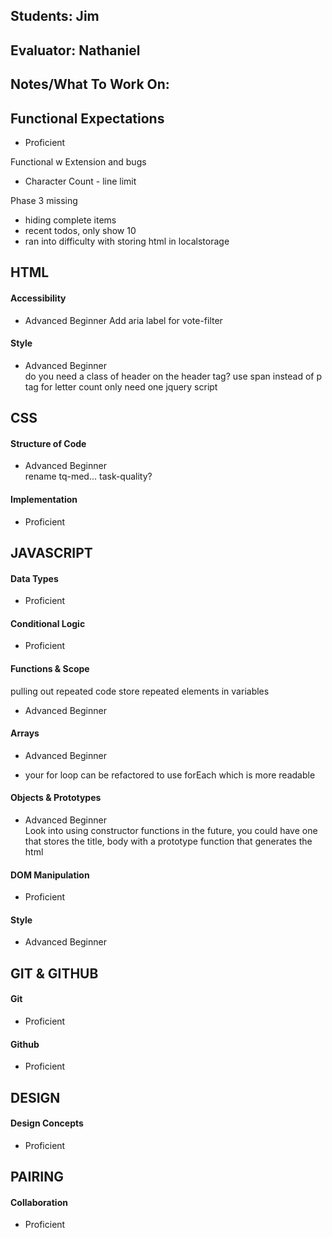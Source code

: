## Students: Jim
## Evaluator: Nathaniel
## Notes/What To Work On:

## Functional Expectations
* Proficient  

Functional w Extension and bugs
- Character Count - line limit

Phase 3 missing
- hiding complete items
- recent todos, only show 10
- ran into difficulty with storing html in localstorage

## HTML

#### Accessibility
* Advanced Beginner
Add aria label for vote-filter  

#### Style
* Advanced Beginner  
do you need a class of header on the header tag?
use span instead of p tag for letter count
only need one jquery script

## CSS

#### Structure of Code
* Advanced Beginner  
rename tq-med... task-quality?

#### Implementation
* Proficient  

## JAVASCRIPT

#### Data Types
* Proficient  

#### Conditional Logic
* Proficient  

#### Functions & Scope
pulling out repeated code
store repeated elements in variables
* Advanced Beginner  

#### Arrays
* Advanced Beginner  
- your for loop can be refactored to use forEach which is more readable

#### Objects & Prototypes
* Advanced Beginner  
Look into using constructor functions in the future, you could have one that stores the title, body with a prototype function that generates the html

#### DOM Manipulation
* Proficient  

#### Style
* Advanced Beginner  

## GIT & GITHUB

#### Git
* Proficient  

#### Github
* Proficient  

## DESIGN

#### Design Concepts
* Proficient  

## PAIRING

#### Collaboration
* Proficient  
